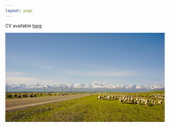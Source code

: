 ```yaml
---
layout: page
--- 
```


CV available [here](https://drive.google.com/file/d/16Q_A2muAP1dVj2oZx0T6cCufoRUqRkCw/view?usp=share_link)

<img src="https://raw.githubusercontent.com/keyitang94/keyitang94.github.io/master/Images/Background.jpg">
